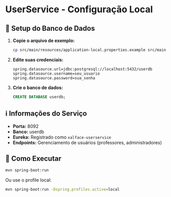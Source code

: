 # UserService - Configuração Local

## 🔧 Setup do Banco de Dados

1. **Copie o arquivo de exemplo:**
   ```bash
   cp src/main/resources/application-local.properties.example src/main/resources/application-local.properties
   ```

2. **Edite suas credenciais:**
   ```properties
   spring.datasource.url=jdbc:postgresql://localhost:5432/userdb
   spring.datasource.username=seu_usuario
   spring.datasource.password=sua_senha
   ```

3. **Crie o banco de dados:**
   ```sql
   CREATE DATABASE userdb;
   ```

## ℹ️ Informações do Serviço

- **Porta:** 8092
- **Banco:** userdb
- **Eureka:** Registrado como `xalface-userservice`
- **Endpoints:** Gerenciamento de usuários (professores, administradores)

## 🚀 Como Executar

```bash
mvn spring-boot:run
```

Ou use o profile local:
```bash
mvn spring-boot:run -Dspring.profiles.active=local
```
